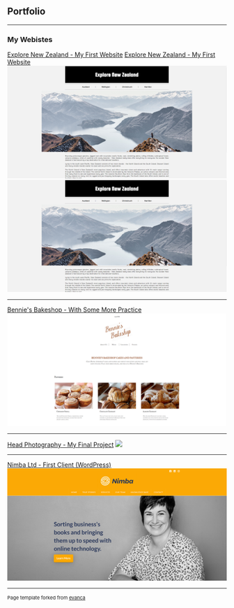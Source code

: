 ## Portfolio

---

### My Webistes 

[Explore New Zealand - My First Website](/sample_page)
[Explore New Zealand - My First Website <img src="images/explore_new_zealand_thumbnail.PNG?raw=true"/>](/sample_page)
<img src="images/explore_new_zealand_thumbnail.PNG?raw=true"/>

---
[Bennie's Bakeshop - With Some More Practice](/pdf/sample_presentation.pdf)
<img src="images/bennie's_bakeshop_thumbnail.PNG?raw=true"/>

---
[Head Photography - My Final Project](http://example.com/)
<img src="images/head_photography_thumbnail.PNG?raw=true"/>

---
[Nimba Ltd - First Client (WordPress)](http://example.com/)
<img src="images/nimba_ltd_thumbnail.PNG?raw=true"/>




---
<p style="font-size:11px">Page template forked from <a href="https://github.com/evanca/quick-portfolio">evanca</a></p>
<!-- Remove above link if you don't want to attibute -->
